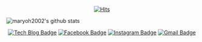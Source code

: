<div align=center>

[![Hits](https://hits.seeyoufarm.com/api/count/incr/badge.svg?url=https%3A%2F%2Fgithub.com%2Fmaryoh2003)](https://hits.seeyoufarm.com)

</div>

![maryoh2002's github stats](https://github-readme-stats.vercel.app/api?username=maryoh2003&theme=dracula&show_icons=true)

<div align=center>
  
[![Tech Blog Badge](http://img.shields.io/badge/-Tech%20blog-black?style=flat-square&logo=github&link=https://https://medium.com/@maryoh2002/)](https://https://medium.com/@maryoh2002/) 
[![Facebook Badge](https://img.shields.io/badge/-Facebook-1877f2?style=flat-square&logo=facebook&logoColor=white&link=https://www.facebook.com/profile.php?id=100036020954491)](https://www.facebook.com/profile.php?id=100036020954491) 
[![Instagram Badge](https://img.shields.io/badge/-Instagram-dd2a7b?style=flat-square&logo=instagram&logoColor=white&link=https://www.instagram.com/0_haribro/?hl=ko)](https://www.instagram.com/0_haribro/?hl=ko) 
[![Gmail Badge](https://img.shields.io/badge/-Gmail-d14836?style=flat-square&logo=Gmail&logoColor=white&link=mailto:haribro2003@gmail.com)](mailto:haribro2003@gmail.com)
</div>
